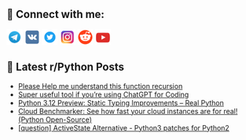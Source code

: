 ## 🔎 Connect with me:
[<img src="https://github.com/bullbesh/bullbesh/blob/main/images/Telegram.png" width="32" height="32" />](https://t.me/bullbesh)
[<img src="https://github.com/bullbesh/bullbesh/blob/main/images/VK.png" width="32" height="32" />](https://vk.com/bullbesh)
[<img src="https://github.com/bullbesh/bullbesh/blob/main/images/Twitter.png" width="32" height="32" />](https://twitter.com/bullbesh1)
[<img src="https://github.com/bullbesh/bullbesh/blob/main/images/Instagram.png" width="32" height="32" />](https://www.instagram.com/bullbesh)
[<img src="https://github.com/bullbesh/bullbesh/blob/main/images/Reddit.png" width="32" height="32" />](https://www.reddit.com/user/bullbesh)
[<img src="https://github.com/bullbesh/bullbesh/blob/main/images/YouTube.png" width="32" height="32" />](https://www.youtube.com/channel/UCtfjRs6uzgq5mfm8S06WTcg)

## 📕 Latest r/Python Posts
<!-- BLOG-POST-LIST:START -->
- [Please Help me understand this function recursion](https://www.reddit.com/r/Python/comments/16uks5o/please_help_me_understand_this_function_recursion/)
- [Super useful tool if you’re using ChatGPT for Coding](https://www.reddit.com/r/Python/comments/16ukgmq/super_useful_tool_if_youre_using_chatgpt_for/)
- [Python 3.12 Preview: Static Typing Improvements – Real Python](https://www.reddit.com/r/Python/comments/16uk1tf/python_312_preview_static_typing_improvements/)
- [Cloud Benchmarker: See how fast your cloud instances are for real! &lpar;Python Open-Source&rpar;](https://www.reddit.com/r/Python/comments/16ufagw/cloud_benchmarker_see_how_fast_your_cloud/)
- [[question] ActiveState Alternative - Python3 patches for Python2](https://www.reddit.com/r/Python/comments/16uc2dt/question_activestate_alternative_python3_patches/)
<!-- BLOG-POST-LIST:END -->
